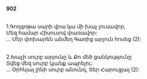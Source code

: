 **902**

\
1.Գողգոթա սարի վրա կա մի խաչ լուսավոր,\
Մեզ համար Հիսուսով փառավոր:\
 ... Մեր փոխարեն անմեղ Գառից արյուն հոսեց (2):

\
2.Խաչի սուրբ արյունը և Քո մեծ ցանկությունը\
Տվեց մեզ սուրբ կյանք ապրելու:\
 ... Օրհնյալ լինի սուրբ անունդ, Տեր Հարուցյալ (2):
